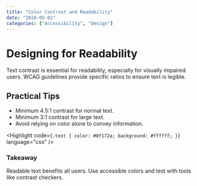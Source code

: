 ```yaml
---
title: "Color Contrast and Readability"
date: "2024-05-02"
categories: ["Accessibility", "Design"]
---
```


# Designing for Readability

Text contrast is essential for readability, especially for visually impaired users. WCAG guidelines provide specific ratios to ensure text is legible.

## Practical Tips

- Minimum 4.5:1 contrast for normal text.  
- Minimum 3:1 contrast for large text.  
- Avoid relying on color alone to convey information.

<Highlight code={`.text { color: #0f172a; background: #ffffff; }`} language="css" />

### Takeaway

Readable text benefits all users. Use accessible colors and test with tools like contrast checkers.